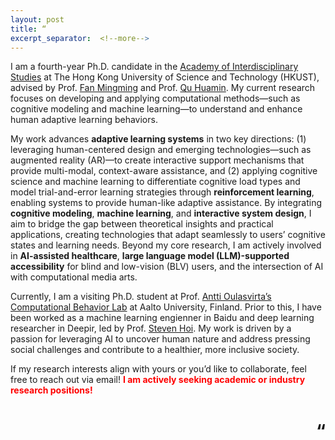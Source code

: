 ```yaml
---
layout: post
title: “
excerpt_separator:  <!--more-->
---
```


I am a fourth-year Ph.D. candidate in the <a href="https://ais.hkust.edu.hk/">Academy of Interdisciplinary Studies</a> at The Hong Kong University of Science and Technology (HKUST), advised by Prof. <a href="https://www.mingmingfan.com/">Fan Mingming</a> and Prof. <a href="http://huamin.org/">Qu Huamin</a>. My current research focuses on developing and applying computational methods—such as cognitive modeling and machine learning—to understand and enhance human adaptive learning behaviors.

My work advances <b>adaptive learning systems</b> in two key directions: (1) leveraging human-centered design and emerging technologies—such as augmented reality (AR)—to create interactive support mechanisms that provide multi-modal, context-aware assistance, and (2) applying cognitive science and machine learning to differentiate cognitive load types and model trial-and-error learning strategies through <b>reinforcement learning</b>, enabling systems to provide human-like adaptive assistance. By integrating <b>cognitive modeling</b>, <b>machine learning</b>, and <b>interactive system design</b>, I aim to bridge the gap between theoretical insights and practical applications, creating technologies that adapt seamlessly to users’ cognitive states and learning needs. Beyond my core research, I am actively involved in <b>AI-assisted healthcare</b>, <b>large language model (LLM)-supported accessibility</b> for blind and low-vision (BLV) users, and the intersection of AI with computational media arts.

Currently, I am a visiting Ph.D. student at Prof. <a href="https://users.aalto.fi/~oulasvir/">Antti Oulasvirta’s</a> <a href="https://cbl.aalto.fi/">Computational Behavior Lab</a>  at Aalto University, Finland. Prior to this, I have been worked as a machine learning engienner in Baidu and deep learning researcher in Deepir, led by Prof. <a href="https://sites.google.com/view/stevenhoi/home">Steven Hoi</a>. My work is driven by a passion for leveraging AI to uncover human nature and address pressing social challenges and contribute to a healthier, more inclusive society.

If my research interests align with yours or you’d like to collaborate, feel free to reach out via email!
<b><span style="color:red;">I am actively seeking academic or industry research positions!</span></b>
<h1 style="text-align: right;">“</h1>


